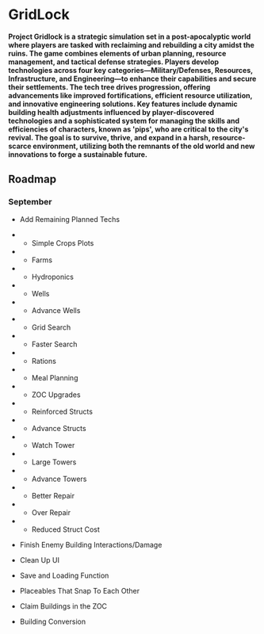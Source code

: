 # GridLock

**Project Gridlock is a strategic simulation set in a post-apocalyptic world where players are tasked with reclaiming and rebuilding a city amidst the ruins. The game combines elements of urban planning, resource management, and tactical defense strategies. Players develop technologies across four key categories—Military/Defenses, Resources, Infrastructure, and Engineering—to enhance their capabilities and secure their settlements. The tech tree drives progression, offering advancements like improved fortifications, efficient resource utilization, and innovative engineering solutions. Key features include dynamic building health adjustments influenced by player-discovered technologies and a sophisticated system for managing the skills and efficiencies of characters, known as 'pips', who are critical to the city's revival. The goal is to survive, thrive, and expand in a harsh, resource-scarce environment, utilizing both the remnants of the old world and new innovations to forge a sustainable future.**

## Roadmap
### September

- Add Remaining Planned Techs
- - Simple Crops Plots
- - Farms
- - Hydroponics
- - Wells
- - Advance Wells
- - Grid Search
- - Faster Search
- - Rations
- - Meal Planning
- - ZOC Upgrades
- - Reinforced Structs
- - Advance Structs
- - Watch Tower
- - Large Towers
- - Advance Towers
- - Better Repair
- - Over Repair
- - Reduced Struct Cost

- Finish Enemy Building Interactions/Damage
  
- Clean Up UI
  
- Save and Loading Function
  
- Placeables That Snap To Each Other
  
- Claim Buildings in the ZOC
  
- Building Conversion
